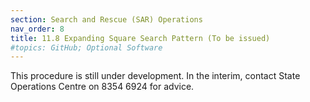 ```yaml
---
section: Search and Rescue (SAR) Operations
nav_order: 8
title: 11.8 Expanding Square Search Pattern (To be issued)
#topics: GitHub; Optional Software
---
```


This procedure is still under development. In the interim, contact State Operations Centre on 8354 6924 for advice.